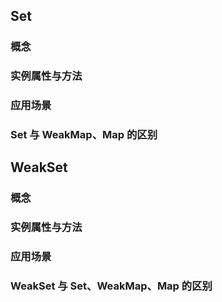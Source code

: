 ## Set

### 概念

### 实例属性与方法

### 应用场景

### Set 与 WeakMap、Map 的区别

## WeakSet

### 概念

### 实例属性与方法

### 应用场景

### WeakSet 与 Set、WeakMap、Map 的区别
